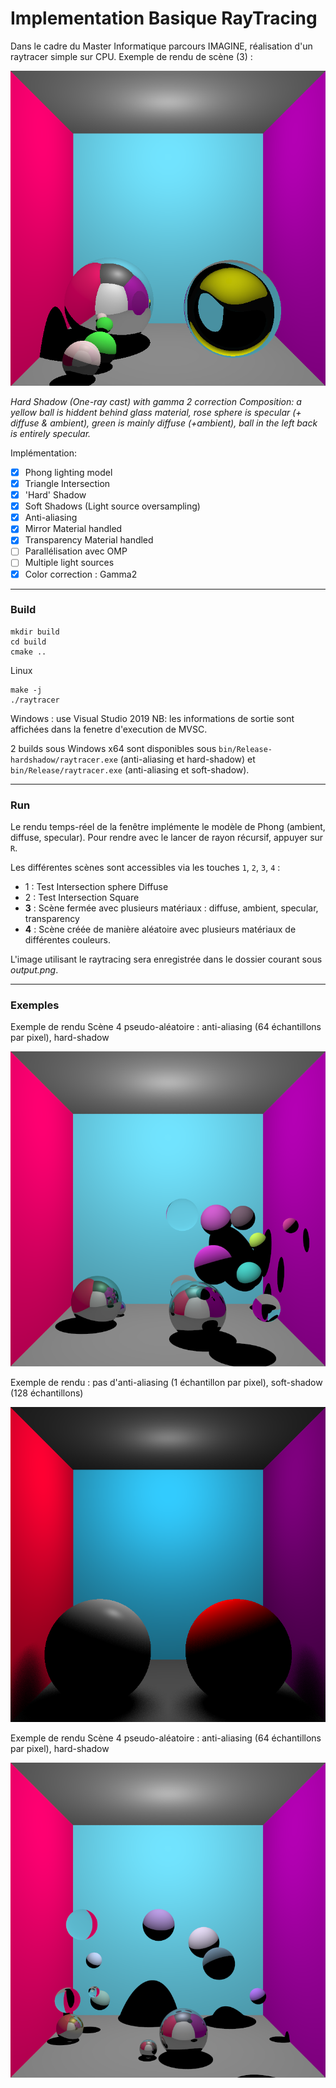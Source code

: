 # Implementation Basique RayTracing 
Dans le cadre du Master Informatique parcours IMAGINE, réalisation d'un raytracer simple sur CPU. Exemple de rendu de scène (3) : 

![Image 1](data/results/output-hardsw-gamma2.png)

*Hard Shadow (One-ray cast) with gamma 2 correction
Composition: a yellow ball is hiddent behind glass material, rose sphere is specular (+ diffuse & ambient), green is mainly diffuse (+ambient), ball in the left back is entirely specular.*


Implémentation: 
- [X] Phong lighting model 
- [X] Triangle Intersection
- [X] 'Hard' Shadow
- [X] Soft Shadows (Light source oversampling)
- [X] Anti-aliasing
- [X] Mirror Material handled 
- [X] Transparency Material handled 
- [ ] Parallélisation avec OMP 
- [ ] Multiple light sources 
- [X] Color correction : Gamma2

---
### Build

``` 
mkdir build
cd build
cmake ..
``` 
Linux 
``` 
make -j
./raytracer 
```
 Windows : use Visual Studio 2019 
 NB: les informations de sortie sont affichées dans la fenetre d'execution de MVSC.
 
2 builds sous Windows x64 sont disponibles sous `bin/Release-hardshadow/raytracer.exe` (anti-aliasing et hard-shadow) et `bin/Release/raytracer.exe` (anti-aliasing et soft-shadow).
 
---
### Run 

Le rendu temps-réel de la fenêtre implémente le modèle de Phong (ambient, diffuse, specular). Pour rendre avec le lancer de rayon récursif, appuyer sur `R`. 

Les différentes scènes sont accessibles via les touches `1`, `2`, `3`, `4` :
- 1 : Test Intersection sphere Diffuse 
- 2 : Test Intersection Square
- **3** : Scène fermée avec plusieurs matériaux : diffuse, ambient, specular, transparency
- **4** : Scène créée de manière aléatoire avec plusieurs matériaux de différentes couleurs. 

L'image utilisant le raytracing sera enregistrée dans le dossier courant sous *output.png*. 

---
### Exemples

Exemple de rendu Scène 4 pseudo-aléatoire : anti-aliasing (64 échantillons par pixel), hard-shadow  

![Scene 4 avec Gamma 2 correction](data/results/output-antialiasing-hardsw.png)

Exemple de rendu : pas d'anti-aliasing (1 échantillon par pixel), soft-shadow (128 échantillons)

![Scene 3 Soft Shadow](data/results/cornell_softshadows128sr.png)


Exemple de rendu Scène 4 pseudo-aléatoire : anti-aliasing (64 échantillons par pixel), hard-shadow 

![Scene 4 avec Gamma 2 correction](data/results/output.png)
